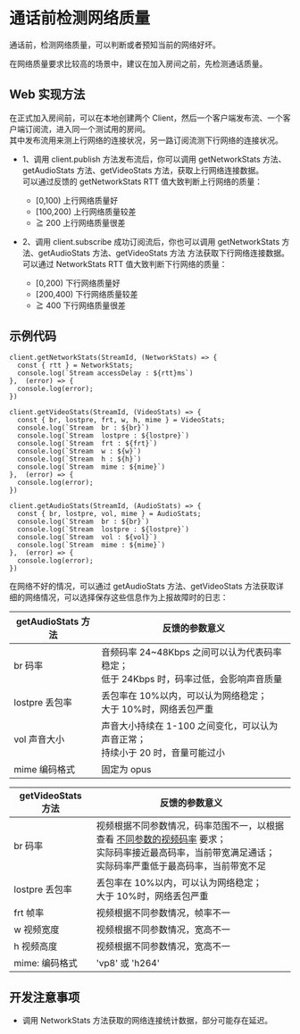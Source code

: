 # 通话前检测网络质量

通话前，检测网络质量，可以判断或者预知当前的网络好坏。

在网络质量要求比较高的场景中，建议在加入房间之前，先检测通话质量。

## Web 实现方法

在正式加入房间前，可以在本地创建两个 Client，然后一个客户端发布流、一个客户端订阅流，进入同一个测试用的房间。  
其中发布流用来测上行网络的连接状况，另一路订阅流测下行网络的连接状况。

- 1、调用 client.publish 方法发布流后，你可以调用 getNetworkStats 方法、getAudioStats 方法、getVideoStats 方法，获取上行网络连接数据。  
  可以通过反馈的 getNetworkStats RTT 值大致判断上行网络的质量：

  - [0,100) 上行网络质量好
  - [100,200) 上行网络质量较差
  - ≧ 200 上行网络质量很差

- 2、调用 client.subscribe 成功订阅流后，你也可以调用 getNetworkStats 方法、getAudioStats 方法、getVideoStats 方法 方法获取下行网络连接数据。  
  可以通过 NetworkStats RTT 值大致判断下行网络的质量：
  - [0,200) 下行网络质量好
  - [200,400) 下行网络质量较差
  - ≧ 400 下行网络质量很差


## 示例代码

```
client.getNetworkStats(StreamId, (NetworkStats) => {
  const { rtt } = NetworkStats;
  console.log(`Stream accessDelay : ${rtt}ms`)
},  (error) => {
  console.log(error);
})

client.getVideoStats(StreamId, (VideoStats) => {
  const { br, lostpre, frt, w, h, mime } = VideoStats;
  console.log(`Stream  br : ${br}`)
  console.log(`Stream  lostpre : ${lostpre}`)
  console.log(`Stream  frt : ${frt}`)
  console.log(`Stream  w : ${w}`)
  console.log(`Stream  h : ${h}`)
  console.log(`Stream  mime : ${mime}`)
},  (error) => {
  console.log(error);
})

client.getAudioStats(StreamId, (AudioStats) => {
  const { br, lostpre, vol, mime } = AudioStats;
  console.log(`Stream  br : ${br}`)
  console.log(`Stream  lostpre : ${lostpre}`)
  console.log(`Stream  vol : ${vol}`)
  console.log(`Stream  mime : ${mime}`)
},  (error) => {
  console.log(error);
})

```

在网络不好的情况，可以通过 getAudioStats 方法、getVideoStats 方法获取详细的网络情况，可以选择保存这些信息作为上报故障时的日志：

| getAudioStats 方法 | 反馈的参数意义                                                                            |
| ------------------ | ----------------------------------------------------------------------------------------- |
| br 码率            | 音频码率 24~48Kbps 之间可以认为代表码率稳定；<br>低于 24Kbps 时，码率过低，会影响声音质量 |
| lostpre 丢包率     | 丢包率在 10%以内，可以认为网络稳定；<br>大于 10%时，网络丢包严重                          |
| vol 声音大小       | 声音大小持续在 1-100 之间变化，可以认为声音正常；<br>持续小于 20 时，音量可能过小         |
| mime 编码格式      | 固定为 opus                                                                               |

| getVideoStats 方法 | 反馈的参数意义                                                                                                                                 |
| ------------------ | ---------------------------------------------------------------------------------------------------------------------------------------------- |
| br 码率            | 视频根据不同参数情况，码率范围不一，以根据 查看 [不同参数的视频码率](https://github.com/ucloud/urtc-sdk-web#getsupportprofilenames) 要求；<br>实际码率接近最高码率，当前带宽满足通话；<br>实际码率严重低于最高码率，当前带宽不足 |
| lostpre 丢包率     | 丢包率在 10%以内，可以认为网络稳定；<br>大于 10%时，网络丢包严重                                                                               |
| frt 帧率           | 视频根据不同参数情况，帧率不一                                                                                                                 |
| w 视频宽度         | 视频根据不同参数情况，宽高不一                                                                                                                 |
| h 视频高度         | 视频根据不同参数情况，宽高不一                                                                                                                 |
| mime: 编码格式     | 'vp8' 或 'h264'             

## 开发注意事项

- 调用 NetworkStats 方法获取的网络连接统计数据，部分可能存在延迟。
